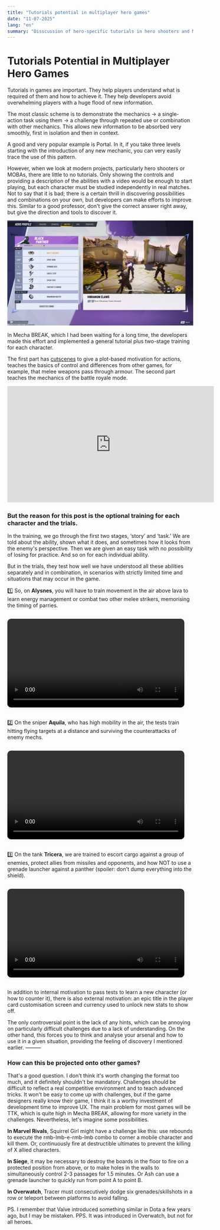 ```yaml
---
title: "Tutorials potential in multiplayer hero games"
date: "11-07-2025"
lang: "en"
summary: "Disscussion of hero-specific tutorials in hero shooters and MOBAs with Mecha Break as a possitive example"
---
```


# Tutorials Potential in Multiplayer Hero Games

Tutorials in games are important. They help players understand what is required of them and how to achieve it. They help developers avoid overwhelming players with a huge flood of new information.

The most classic scheme is to demonstrate the mechanics → a single-action task using them → a challenge through repeated use or combination with other mechanics. This allows new information to be absorbed very smoothly, first in isolation and then in context.


A good and very popular example is Portal. In it, if you take three levels starting with the introduction of any new mechanic, you can very easily trace the use of this pattern.

However, when we look at modern projects, particularly hero shooters or MOBAs, there are little to no tutorials. Only showing the controls and providing a description of the abilities with a video would be enough to start playing, but each character must be studied independently in real matches.
Not to say that it is bad; there is a certain thrill in discovering possibilities and combinations on your own, but developers can make efforts to improve this. Similar to a good professor, don't give the correct answer right away, but give the direction and tools to discover it.

![MarvelRivalsDescription](/blog/img/tutorials-in-MP/BPSkills.png)

In Mecha BREAK, which I had been waiting for a long time, the developers made this effort and implemented a general tutorial plus two-stage training for each character.


The first part has [cutscenes](https://www.youtube.com/watch?v=_fTi_fJzFYE) to give a plot-based motivation for actions, teaches the basics of control and differences from other games, for example, that melee weapons pass through armour. The second part teaches the mechanics of the battle royale mode. 

<iframe width="560" height="315" src="https://www.youtube.com/embed/_fTi_fJzFYE" frameborder="0" allowfullscreen></iframe>


### But the reason for this post is the optional training for each character and the trials.


In the training, we go through the first two stages, ‘story’ and ‘task.’ We are told about the ability, shown what it does, and sometimes how it looks from the enemy's perspective. Then we are given an easy task with no possibility of losing for practice. And so on for each individual ability.


But in the trials, they test how well we have understood all these abilities separately and in combination, in scenarios with strictly limited time and situations that may occur in the game.



1️⃣ So, on **Alysnes**, you will have to train movement in the air above lava to learn energy management or combat two other melee strikers, memorising the timing of parries.

<video src="/blog/vid/tutorials-in-MP/aly.mp4" controls width="480" style="margin: 1em 0; border-radius: 10px; box-shadow: 0 2px 8px rgba(0,0,0,0.08);"></video>


2️⃣ On the sniper **Aquila**, who has high mobility in the air, the tests train hitting flying targets at a distance and surviving the counterattacks of enemy mechs.

<video src="/blog/vid/tutorials-in-MP/aqu.mp4" controls width="480" style="margin: 1em 0; border-radius: 10px; box-shadow: 0 2px 8px rgba(0,0,0,0.08);"></video>


3️⃣ On the tank **Tricera**, we are trained to escort cargo against a group of enemies, protect allies from missiles and opponents, and how NOT to use a grenade launcher against a panther (spoiler: don't dump everything into the shield).

<video src="/blog/vid/tutorials-in-MP/tri.mp4" controls width="480" style="margin: 1em 0; border-radius: 10px; box-shadow: 0 2px 8px rgba(0,0,0,0.08);"></video>

In addition to internal motivation to pass tests to learn a new character (or how to counter it), there is also external motivation: an epic title in the player card customisation screen and currency used to unlock new stats to show off.

The only controversial point is the lack of any hints, which can be annoying on particularly difficult challenges due to a lack of understanding. On the other hand, this forces you to think and analyse your arsenal and how to use it in a given situation, providing the feeling of discovery I mentioned earlier.
———

### How can this be projected onto other games?


That's a good question. I don't think it's worth changing the format too much, and it definitely shouldn't be mandatory. Challenges should be difficult to reflect a real competitive environment and to teach advanced tricks. It won't be easy to come up with challenges, but if the game designers really know their game, I think it is a worthy investment of development time to improve UX. The main problem for most games will be TTK, which is quite high in Mecha BREAK, allowing for more variety in the challenges. Nevertheless, let's imagine some possibilities.


**In Marvel Rivals**, Squirrel Girl might have a challenge like this: use rebounds to execute the rmb-lmb-e-rmb-lmb combo to corner a mobile character and kill them. Or, continuously fire at destructible ultimates to prevent the killing of X allied characters.


**In Siege**, it may be necessary to destroy the boards in the floor to fire on a protected position from above, or to make holes in the walls to simultaneously control 2-3 passages for 1.5 minutes. Or Ash can use a grenade launcher to quickly run from point A to point B.


**In Overwatch**, Tracer must consecutively dodge six grenades/skillshots in a row or teleport between platforms to avoid falling.

PS. I remember that Valve introduced something similar in Dota a few years ago, but I may be mistaken.
PPS. It was introduced in Overwatch, but not for all heroes.

